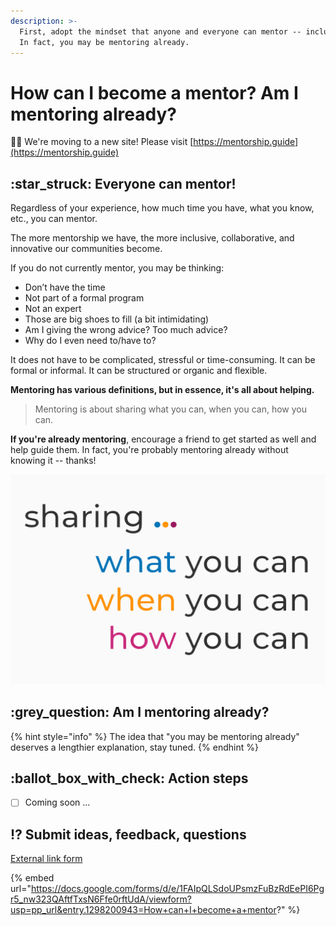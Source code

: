 ```yaml
---
description: >-
  First, adopt the mindset that anyone and everyone can mentor -- including you.
  In fact, you may be mentoring already.
---
```


# How can I become a mentor? Am I mentoring already?

👋🏽 We're moving to a new site! Please visit [https://mentorship.guide](https://mentorship.guide)

## :star\_struck: Everyone can mentor!

Regardless of your experience, how much time you have, what you know, etc., you can mentor.

The more mentorship we have, the more inclusive, collaborative, and innovative our communities become.

If you do not currently mentor, you may be thinking:

* Don’t have the time
* Not part of a formal program
* Not an expert
* Those are big shoes to fill (a bit intimidating)
* Am I giving the wrong advice? Too much advice?
* Why do I even need to/have to?

It does not have to be complicated, stressful or time-consuming. It can be formal or informal. It can be structured or organic and flexible.

**Mentoring has various definitions, but in essence, it's all about helping.**

> Mentoring is about sharing what you can, when you can, how you can.

**If you're already mentoring**, encourage a friend to get started as well and help guide them. In fact, you're probably mentoring already without knowing it -- thanks!

![](../.gitbook/assets/sharing-1200x800.png)&#x20;

## :grey\_question: Am I mentoring already?&#x20;

{% hint style="info" %}
The idea that "you may be mentoring already" deserves a lengthier explanation, stay tuned.
{% endhint %}

## :ballot\_box\_with\_check: Action steps

* [ ] Coming soon ...

## :interrobang: Submit ideas, feedback, questions

[External link form](https://docs.google.com/forms/d/e/1FAIpQLSdoUPsmzFuBzRdEePI6Pgr5\_nw323QAftfTxsN6Ffe0rftUdA/viewform?usp=pp\_url\&entry.1298200943=How+can+I+become+a+mentor?)

{% embed url="https://docs.google.com/forms/d/e/1FAIpQLSdoUPsmzFuBzRdEePI6Pgr5_nw323QAftfTxsN6Ffe0rftUdA/viewform?usp=pp_url&entry.1298200943=How+can+I+become+a+mentor?" %}

